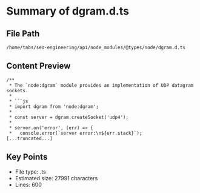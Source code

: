 # Summary of dgram.d.ts
  
## File Path
`/home/tabs/seo-engineering/api/node_modules/@types/node/dgram.d.ts`

## Content Preview
```
/**
 * The `node:dgram` module provides an implementation of UDP datagram sockets.
 *
 * ```js
 * import dgram from 'node:dgram';
 *
 * const server = dgram.createSocket('udp4');
 *
 * server.on('error', (err) => {
 *   console.error(`server error:\n${err.stack}`);
[...truncated...]
```

## Key Points
- File type: .ts
- Estimated size: 27991 characters
- Lines: 600
